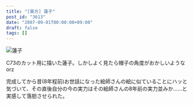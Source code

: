```yaml
---
title: "[東方] 蓮子"
post_id: "3613"
date: "2007-09-01T00:00:00+09:00"
draft: false
tags: []
---
```



![蓮子](https://danmaq.com/image/illustrations/mono/2004-2007/c73_renko_s.png)

C73のカット用に描いた蓮子。しかしよく見たら帽子の角度がおかしいようなorz

完成してから昔(8年程前)お世話になった絵師さんの絵に似ていることにハッと気づいて、その直後自分の今の実力はその絵師さんの8年前の実力並みか……と実感して落胆させられた。
